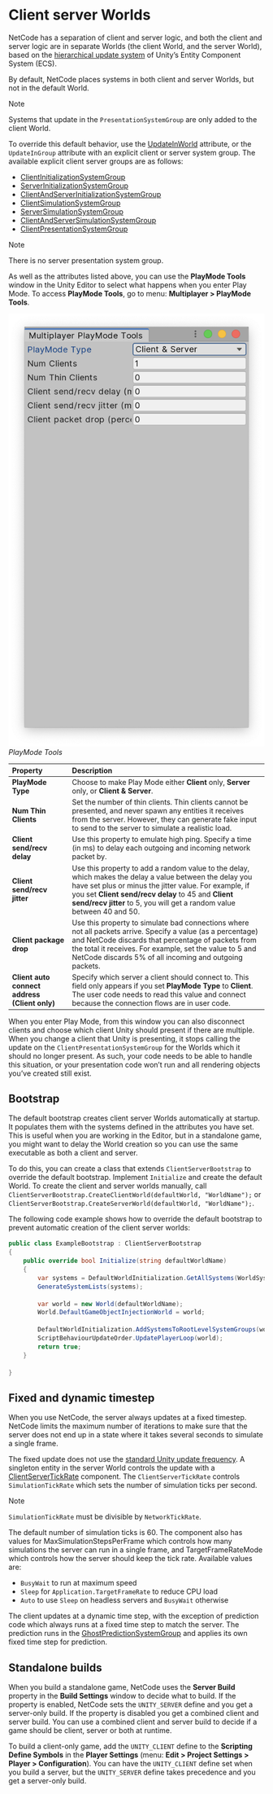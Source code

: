 # Client server Worlds

NetCode has a separation of client and server logic, and both the client and server logic are in separate Worlds (the client World, and the server World), based on the [hierarchical update system](https://docs.unity3d.com/Packages/com.unity.entities@latest/index.html?subfolder=/manual/system_update_order.html) of Unity’s Entity Component System (ECS).

By default, NetCode places systems in both client and server Worlds, but not in the default World.
> [!NOTE]
> Systems that update in the `PresentationSystemGroup` are only added to the client World.

To override this default behavior, use the [UpdateInWorld](https://docs.unity3d.com/Packages/com.unity.netcode@latest/index.html?subfolder=/api/Unity.NetCode.UpdateInWorld.html) attribute, or the `UpdateInGroup` attribute with an explicit client or server system group. The available explicit client server groups are as follows:

* [ClientInitializationSystemGroup](https://docs.unity3d.com/Packages/com.unity.netcode@latest/index.html?subfolder=/api/Unity.NetCode.ClientInitializationSystemGroup.html)
* [ServerInitializationSystemGroup](https://docs.unity3d.com/Packages/com.unity.netcode@latest/index.html?subfolder=/api/Unity.NetCode.ServerInitializationSystemGroup.html)
* [ClientAndServerInitializationSystemGroup](https://docs.unity3d.com/Packages/com.unity.netcode@latest/index.html?subfolder=/api/Unity.NetCode.ClientAndServerInitializationSystemGroup.html)
* [ClientSimulationSystemGroup](https://docs.unity3d.com/Packages/com.unity.netcode@latest/index.html?subfolder=/api/Unity.NetCode.ClientSimulationSystemGroup.html)
* [ServerSimulationSystemGroup](https://docs.unity3d.com/Packages/com.unity.netcode@latest/index.html?subfolder=/api/Unity.NetCode.ServerSimulationSystemGroup.html)
* [ClientAndServerSimulationSystemGroup ](https://docs.unity3d.com/Packages/com.unity.netcode@latest/index.html?subfolder=/api/Unity.NetCode.ClientAndServerSimulationSystemGroup.html)
* [ClientPresentationSystemGroup](https://docs.unity3d.com/Packages/com.unity.netcode@latest/index.html?subfolder=/api/Unity.NetCode.ClientPresentationSystemGroup.html)

> [!NOTE]
> There is no server presentation system group.

As well as the attributes listed above, you can use the __PlayMode Tools__ window in the Unity Editor to select what happens when you enter Play Mode. To access __PlayMode Tools__, go to menu: __Multiplayer &gt; PlayMode Tools__.

![PlayMode Tools](images/playmode-tools.png)<br/>_PlayMode Tools_

|**Property**|**Description**|
|:---|:---|
|__PlayMode Type__|Choose to make Play Mode either __Client__ only, __Server__ only, or __Client & Server__.|
|__Num Thin Clients__|Set the number of thin clients. Thin clients cannot be presented, and never spawn any entities it receives from the server. However, they can generate fake input to send to the server to simulate a realistic load.|
|__Client send/recv delay__|Use this property to emulate high ping. Specify a time (in ms) to delay each outgoing and incoming network packet by. |
|__Client send/recv jitter__|Use this property to add a random value to the delay, which makes the delay a value between the delay you have set plus or minus the jitter value. For example, if you set __Client send/recv delay__ to 45 and __Client send/recv jitter__ to 5, you will get a random value between 40 and 50.|
|__Client package drop__|Use this property to simulate bad connections where not all packets arrive. Specify a value (as a percentage) and NetCode discards that percentage of packets from the total it receives. For example, set the value to 5 and NetCode discards 5% of all incoming and outgoing packets.|
|__Client auto connect address (Client only)__|Specify which server a client should connect to. This field only appears if you set __PlayMode Type__ to __Client__. The user code needs to read this value and connect because the connection flows are in user code. |

When you enter Play Mode, from this window you can also disconnect clients and choose which client Unity should present if there are multiple. When you change a client that Unity is presenting, it stops calling the update on the `ClientPresentationSystemGroup` for the Worlds which it should no longer present. As such, your code needs to be able to handle this situation, or your presentation code won’t run and all rendering objects you’ve created still exist.

## Bootstrap

The default bootstrap creates client server Worlds automatically at startup. It populates them with the systems defined in the attributes you have set. This is useful when you are working in the Editor, but in a standalone game, you might want to delay the World creation so you can use the same executable as both a client and server.

To do this, you can create a class that extends `ClientServerBootstrap` to override the default bootstrap. Implement `Initialize` and create the default World. To create the client and server worlds manually, call `ClientServerBootstrap.CreateClientWorld(defaultWorld, "WorldName");` or `ClientServerBootstrap.CreateServerWorld(defaultWorld, "WorldName");`.

The following code example shows how to override the default bootstrap to prevent automatic creation of the client server worlds:

```c#
public class ExampleBootstrap : ClientServerBootstrap
{
    public override bool Initialize(string defaultWorldName)
    {
        var systems = DefaultWorldInitialization.GetAllSystems(WorldSystemFilterFlags.Default);
        GenerateSystemLists(systems);

        var world = new World(defaultWorldName);
        World.DefaultGameObjectInjectionWorld = world;

        DefaultWorldInitialization.AddSystemsToRootLevelSystemGroups(world, ExplicitDefaultWorldSystems);
        ScriptBehaviourUpdateOrder.UpdatePlayerLoop(world);
        return true;
    }

}
```

## Fixed and dynamic timestep

When you use NetCode, the server always updates at a fixed timestep. NetCode limits the maximum number of iterations to make sure that the server does not end up in a state where it takes several seconds to simulate a single frame.

The fixed update does not use the [standard Unity update frequency](https://docs.unity3d.com/Manual/class-TimeManager.html). A singleton entity in the server World controls the update with a [ClientServerTickRate](https://docs.unity3d.com/Packages/com.unity.netcode@latest/index.html?subfolder=/api/Unity.NetCode.ClientServerTickRate.html) component. The `ClientServerTickRate` controls `SimulationTickRate` which sets the number of simulation ticks per second.

> [!NOTE]
> `SimulationTickRate` must be divisible by `NetworkTickRate`.

The default number of simulation ticks is 60. The component also has values for MaxSimulationStepsPerFrame which controls how many simulations the server can run in a single frame, and TargetFrameRateMode which controls how the server should keep the tick rate. Available values are:

* `BusyWait` to run at maximum speed
* `Sleep` for `Application.TargetFrameRate` to reduce CPU load
* `Auto` to use `Sleep` on headless servers and `BusyWait` otherwise

The client updates at a dynamic time step, with the exception of prediction code which always runs at a fixed time step to match the server. The prediction runs in the [GhostPredictionSystemGroup](https://docs.unity3d.com/Packages/com.unity.netcode@latest/index.html?subfolder=/api/Unity.NetCode.GhostPredictionSystemGroup.html) and applies its own fixed time step for prediction.

## Standalone builds

When you build a standalone game, NetCode uses the __Server Build__ property in the __Build Settings__ window to decide what to build. If the property is enabled, NetCode sets the ```UNITY_SERVER``` define and you get a server-only build. If the property is disabled you get a combined client and server build. You can use a combined client and server build to decide if a game should be client, server or both at runtime.

To build a client-only game, add the ```UNITY_CLIENT``` define to the __Scripting Define Symbols__ in the __Player Settings__ (menu: __Edit &gt; Project Settings &gt; Player &gt; Configuration__). You can have the ```UNITY_CLIENT``` define set when you build a server, but the ```UNITY_SERVER``` define takes precedence and you get a server-only build.
